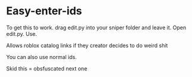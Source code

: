 # Easy-enter-ids
To get this to work. drag edit.py into your sniper folder and leave it.
Open edit.py.
Use.

Allows roblox catalog links if they creator decides to do weird shit

You can also use normal ids.

Skid this = obsfuscated next one
